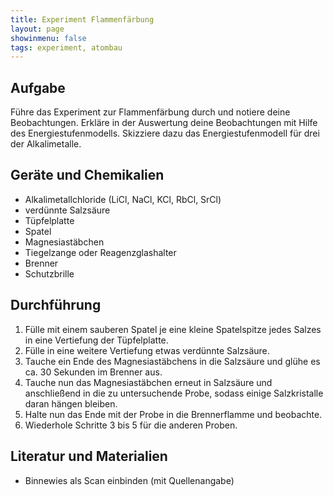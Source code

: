 ```yaml
---
title: Experiment Flammenfärbung
layout: page
showinmenu: false
tags: experiment, atombau
---
```


## Aufgabe

Führe das Experiment zur Flammenfärbung durch und notiere deine Beobachtungen. Erkläre in der Auswertung
deine Beobachtungen mit Hilfe des Energiestufenmodells. Skizziere dazu das Energiestufenmodell für drei der
Alkalimetalle.

## Geräte und Chemikalien

- Alkalimetallchloride (LiCl, NaCl, KCl, RbCl, SrCl)
- verdünnte Salzsäure
- Tüpfelplatte
- Spatel
- Magnesiastäbchen
- Tiegelzange oder Reagenzglashalter
- Brenner
- Schutzbrille

## Durchführung

1. Fülle mit einem sauberen Spatel je eine kleine Spatelspitze jedes Salzes in eine Vertiefung der Tüpfelplatte.
2. Fülle in eine weitere Vertiefung etwas verdünnte Salzsäure.
3. Tauche ein Ende des Magnesiastäbchens in die Salzsäure und glühe es ca. 30 Sekunden im Brenner aus.
4. Tauche nun das Magnesiastäbchen erneut in Salzsäure und anschließend in die zu untersuchende Probe, sodass einige
Salzkristalle daran hängen bleiben.
5. Halte nun das Ende mit der Probe in die Brennerflamme und beobachte.
6. Wiederhole Schritte 3 bis 5 für die anderen Proben.

## Literatur und Materialien

- Binnewies als Scan einbinden (mit Quellenangabe)
